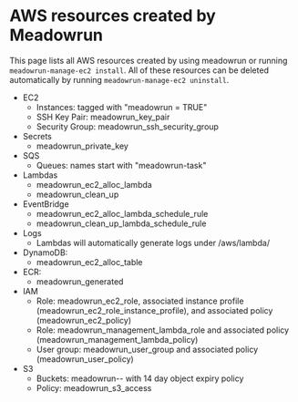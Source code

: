 # AWS resources created by Meadowrun

This page lists all AWS resources created by using meadowrun or running
`meadowrun-manage-ec2 install`. All of these resources can be deleted automatically by
running `meadowrun-manage-ec2 uninstall`.

* EC2
    * Instances: tagged with "meadowrun = TRUE"
    * SSH Key Pair: meadowrun_key_pair
    * Security Group: meadowrun_ssh_security_group
* Secrets
    * meadowrun_private_key
* SQS
    * Queues: names start with "meadowrun-task"
* Lambdas
    * meadowrun_ec2_alloc_lambda
    * meadowrun_clean_up
* EventBridge
    * meadowrun_ec2_alloc_lambda_schedule_rule
    * meadowrun_clean_up_lambda_schedule_rule
* Logs
    * Lambdas will automatically generate logs under /aws/lambda/<lambda name>
* DynamoDB:
    * meadowrun_ec2_alloc_table
* ECR:
    * meadowrun_generated
* IAM
    * Role: meadowrun_ec2_role, associated instance profile (meadowrun_ec2_role_instance_profile), and associated policy (meadowrun_ec2_policy)
    * Role: meadowrun_management_lambda_role and associated policy (meadowrun_management_lambda_policy)
    * User group: meadowrun_user_group and associated policy (meadowrun_user_policy)
* S3
    * Buckets: meadowrun-<region>-<account number> with 14 day object expiry policy
    * Policy: meadowrun_s3_access